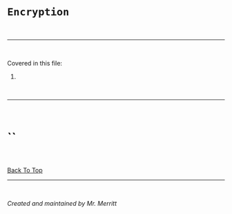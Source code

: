 # `Encryption`

<br>

___

<br>

Covered in this file:
1. []()


<br>

___

<br>


# ``



<br>

[Back To Top]()

___

<br>

*Created and maintained by Mr. Merritt*